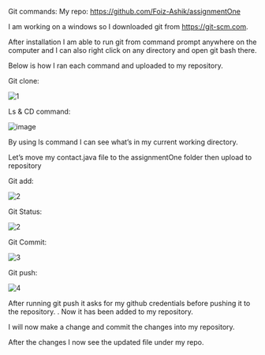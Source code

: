 Git commands: 
My repo: https://github.com/Foiz-Ashik/assignmentOne

I am working on a windows so I downloaded git from https://git-scm.com. 

After installation I am able to run git from command prompt anywhere on the computer and I can also right click on any directory and open git bash there.

Below is how I ran each command and uploaded to my repository. 

Git clone: 


![1](https://user-images.githubusercontent.com/77127829/125733720-34a24f35-9729-49d6-84e6-4e7ce1d8ea7a.gif)


Ls & CD command:


![image](https://user-images.githubusercontent.com/77127829/125733764-11d04e23-ef2b-4456-8c6f-d86e686ad35e.png)

By using ls command I can see what’s in my current working directory.


Let’s move my contact.java file to the assignmentOne folder then upload to repository 

Git add:


![2](https://user-images.githubusercontent.com/77127829/125733781-40f9d70e-0470-4c4e-8174-d6b0873dc8a0.gif)



Git Status:


![2](https://user-images.githubusercontent.com/77127829/125733798-89bfd8f1-4e07-4cff-8e3b-2c169c6a722e.gif)


Git Commit:


![3](https://user-images.githubusercontent.com/77127829/125733815-d0dcd916-e16d-403d-92d5-c82531606935.gif)



Git push:


![4](https://user-images.githubusercontent.com/77127829/125733835-1085a83c-51ec-42e0-80c7-270828db866b.gif)



After running git push it asks for my github credentials before pushing it to the repository.
. 
Now it has been added to my repository.

I will now make a change and commit the changes into my repository. 

After the changes I now see the updated file under my repo. 

